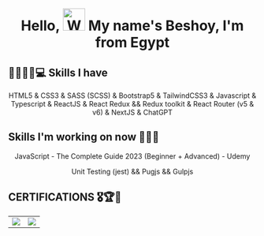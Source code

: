 <h1 align="center">
Hello, <img src="https://raw.githubusercontent.com/nixin72/nixin72/master/wave.gif" alt="Waving hand animated" height="45" width="45"/> My name's Beshoy, I'm from Egypt
</h1>

<h2>👨🏻‍💻🧠💻 Skills I have</h2>
<p align ="center">
HTML5
& CSS3
& SASS (SCSS)
& Bootstrap5
& TailwindCSS3
& Javascript 
& Typescript
& ReactJS
& React Redux && Redux toolkit
& React Router (v5 & v6)
& NextJS
& ChatGPT
</p>

<h2>Skills I'm working on now 🌟🎯💡</h2>
<p align="center">JavaScript - The Complete Guide 2023 (Beginner + Advanced) - Udemy</p>
<p align="center">Unit Testing (jest) && Pugjs && Gulpjs</p>

<h2>CERTIFICATIONS 🎖️🏆👨</h2>
<!-- <div align = "center">
<p><a href="https://ude.my/UC-7cf400fe-c389-4647-a04d-2ee1ef067562" target="_blank"><img src="https://img.shields.io/badge/react-%2320232a.svg?style=for-the-badge&logo=react&logoColor=%2361DAFB"></a></p>
<p><a href="https://www.linkpicture.com/q/ITI-certification.jpg" target="_blank"><img src="https://img.shields.io/badge/MEAN_stack-%2320232a.svg?style=for-the-badge&logo=web&logoColor=%2361DAFB"></a></p>
</div> -->

<table align = "center">
  <tr>
    <td><a href="https://ude.my/UC-7cf400fe-c389-4647-a04d-2ee1ef067562" target="_blank"><img src="https://img.shields.io/badge/react-%2320232a.svg?style=for-the-badge&logo=react&logoColor=%2361DAFB"></a></td>
    <td><a href="https://www.linkpicture.com/q/ITI-certification.jpg" target="_blank"><img src="https://img.shields.io/badge/MEAN_stack-%2320232a.svg?style=for-the-badge&logo=web&logoColor=%2361DAFB"></a></td>
  </tr>
</table>



<!--
**FrontEndDevo/FrontEndDevo** is a ✨ _special_ ✨ repository because its `README.md` (this file) appears on your GitHub profile.

Here are some ideas to get you started:

- 🔭 I’m currently working on ...
- 🌱 I’m currently learning ...
- 👯 I’m looking to collaborate on ...
- 🤔 I’m looking for help with ...
- 💬 Ask me about ...
- 📫 How to reach me: ...
- 😄 Pronouns: ...
- ⚡ Fun fact: ...
-->
